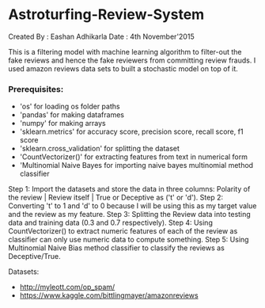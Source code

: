 # Astroturfing-Review-System

Created By : Eashan Adhikarla
Date       : 4th November'2015

This is a filtering model with machine learning algorithm to filter-out the fake reviews and hence the fake reviewers from committing review frauds. I used amazon reviews data sets to built a stochastic model on top of it.

### Prerequisites:

* 'os' for loading os folder paths
* 'pandas' for making dataframes
* 'numpy' for making arrays
* 'sklearn.metrics' for accuracy score, precision score, recall score, f1 score
* 'sklearn.cross_validation' for splitting the dataset
* 'CountVectorizer()' for extracting features from text in numerical form
* 'Multinomial Naive Bayes for importing naive bayes multinomial method classifier

Step 1: Import the datasets and store the data in three columns: Polarity of the review | Review itself | True or Deceptive as ('t' or 'd').
Step 2: Converting 't' to 1 and 'd' to 0 because I will be using this as my target value and the review as my feature.
Step 3: Splitting the Review data into testing data and training data (0.3 and 0.7 respectively).
Step 4: Using CountVectorizer() to extract numeric features of each of the review as classifier can only use numeric data to compute something.
Step 5: Using Multinomial Naive Bias method classifier to classify the reviews as Deceptive/True.

Datasets: 
* http://myleott.com/op_spam/
* https://www.kaggle.com/bittlingmayer/amazonreviews
